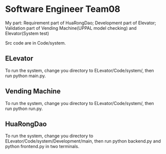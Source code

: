 # Software Engineer Team08

My part: Requirement part of HuaRongDao; Development part of Elevator; Validation part of Vending Machine(UPPAL model checking) and Elevator(System test)

Src code are in Code/system.

## ELevator
To run the system, change you directory to ELevator/Code/system/, then run python main.py.

## Vending Machine
To run the system, change you directory to ELevator/Code/system/, then run python run.py.

## HuaRongDao
To run the system, change you directory to ELevator/Code/system/Development/main, then run python backend.py and python frontend.py in two terminals.


